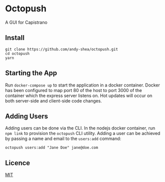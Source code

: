 # Octopush

A GUI for Capistrano

## Install

```
git clone https://github.com/andy-shea/octopush.git
cd octopush
yarn
```

## Starting the App

Run `docker-compose up` to start the application in a docker container.
Docker has been configured to map port 80 of the host to port 3000 of the container which the
express server listens on.  Hot updates will occur on both server-side and client-side code changes.

## Adding Users

Adding users can be done via the CLI.  In the nodejs docker container, run `npm link` to provision
the `octopush` CLI utility.  Adding a user can be achieved by passing a name and email to the
`users:add` command:

```
octopush users:add "Jane Doe" jane@doe.com
```

## Licence

[MIT](./LICENSE)
